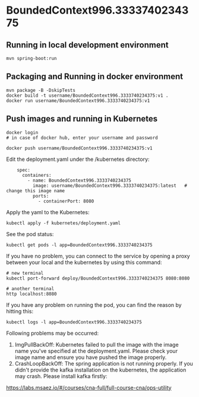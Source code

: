 # BoundedContext996.3333740234375

## Running in local development environment

```
mvn spring-boot:run
```

## Packaging and Running in docker environment

```
mvn package -B -DskipTests
docker build -t username/BoundedContext996.3333740234375:v1 .
docker run username/BoundedContext996.3333740234375:v1
```

## Push images and running in Kubernetes

```
docker login 
# in case of docker hub, enter your username and password

docker push username/BoundedContext996.3333740234375:v1
```

Edit the deployment.yaml under the /kubernetes directory:
```
    spec:
      containers:
        - name: BoundedContext996.3333740234375
          image: username/BoundedContext996.3333740234375:latest   # change this image name
          ports:
            - containerPort: 8080

```

Apply the yaml to the Kubernetes:
```
kubectl apply -f kubernetes/deployment.yaml
```

See the pod status:
```
kubectl get pods -l app=BoundedContext996.3333740234375
```

If you have no problem, you can connect to the service by opening a proxy between your local and the kubernetes by using this command:
```
# new terminal
kubectl port-forward deploy/BoundedContext996.3333740234375 8080:8080

# another terminal
http localhost:8080
```

If you have any problem on running the pod, you can find the reason by hitting this:
```
kubectl logs -l app=BoundedContext996.3333740234375
```

Following problems may be occurred:

1. ImgPullBackOff:  Kubernetes failed to pull the image with the image name you've specified at the deployment.yaml. Please check your image name and ensure you have pushed the image properly.
1. CrashLoopBackOff: The spring application is not running properly. If you didn't provide the kafka installation on the kubernetes, the application may crash. Please install kafka firstly:

https://labs.msaez.io/#/courses/cna-full/full-course-cna/ops-utility

